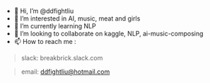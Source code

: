 - 👋 Hi, I’m @ddfightliu
- 👀 I’m interested in AI, music, meat and girls
- 🌱 I’m currently learning NLP 
- 💞️ I’m looking to collaborate on kaggle, NLP, ai-music-composing
- 📫 How to reach me  :
> slack: breakbrick.slack.com 

> email: ddfightliu@hotmail.com

<!---
ddfightliu/ddfightliu is a ✨ special ✨ repository because its `README.md` (this file) appears on your GitHub profile.
You can click the Preview link to take a look at your changes.
--->
